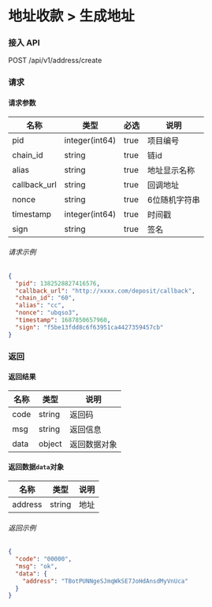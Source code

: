 # 地址收款 > 生成地址

### 接入 API

POST /api/v1/address/create

### 请求

#### 请求参数

| 名称            | 类型             | 必选   | 说明      |
| ------------- | -------------- | ---- | ------- |
| pid           | integer(int64) | true | 项目编号    |
| chain\_id     | string         | true | 链id     |
| alias         | string         | true | 地址显示名称  |
| callback\_url | string         | true | 回调地址    |
| nonce         | string         | true | 6位随机字符串 |
| timestamp     | integer(int64) | true | 时间戳     |
| sign          | string         | true | 签名      |

###### 请求示例

```json
{
  "pid": 1382528827416576,
  "callback_url": "http://xxxx.com/deposit/callback",
  "chain_id": "60",
  "alias": "cc",
  "nonce": "ubqso3",
  "timestamp": 1687850657960,
  "sign": "f5be13fdd8c6f63951ca4427359457cb"
}
```

### 返回

#### 返回结果

| 名称   | 类型     | 说明     |
| ---- | ------ | ------ |
| code | string | 返回码    |
| msg  | string | 返回信息   |
| data | object | 返回数据对象 |

#### 返回数据`data`对象

| 名称      | 类型     | 说明 |
| ------- | ------ | -- |
| address | string | 地址 |

###### 返回示例

```json
{
  "code": "00000",
  "msg": "ok",
  "data": {
    "address": "TBotPUNNgeSJmqWkSE7JoHdAnsdMyVnUca"
  }
}
```

